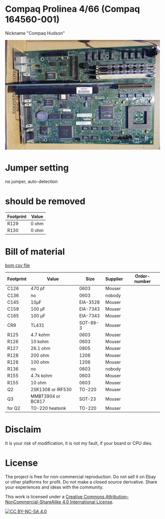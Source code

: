 # Compaq Prolinea 4/66 (Compaq 164560-001) 
Nickname "Compaq Hudson" 

![pictures](https://github.com/matt1187/3.3V-adventure/blob/main/compaq_hudson/hudson.jpg)


# Jumper setting
no jumper, auto-detection

# should be removed
|Footprint|Value|
|------|----|
|R129|0 ohm|
|R130|0 ohm|

# Bill of material
[bom csv file](https://github.com/matt1187/3.3V-adventure/blob/main/compaq_hudson/hudson3.3V.csv)

|Footprint|Value|Size|Supplier|Order-number|
|--------------|-----|-----|-------|-----------------|
|C126| 470 pf|0603|Mouser||
|C136| no |0603|nobody||
|C145| 10µF |EIA-3528|Mouser||
|C159| 100 µF|EIA-7343|Mouser||
|C165| 100 µF|EIA-7343|Mouser||
|CR9| TL431 |SOT-89-3|Mouser||
|R125| 4.7 kohm|0603|Mouser||
|R126| 10 kohm|0603|Mouser||
|R127| 26.1 ohm|0805|Mouser||
|R128| 200 ohm|1206|Mouser||
|R128| 100 ohm|1206|Mouser||
|R136| no |0603|nobody||
|R155| 4.7k kohm|0603|Mouser||
|R155| 10 ohm|0603|Mouser||
|Q2|2SK1308 or IRF530|TO-220|Mouser||
|Q3|MMBT3904 or BC817|SOT-23|Mouser||
|for Q2|TO-220 heatsink|TO-220|Mouser||




# Disclaim
It is your risk of modification, it is not my fault, if your board or CPU dies.


# License
The project is free for non-commercial reproduction. Do not sell it on Ebay or other platforms for profit. Do not make a closed source derivative. Share your experiences and ideas with the community.

This work is licensed under a [Creative Commons Attribution-NonCommercial-ShareAlike 4.0 International License][cc-by-nc-sa].

[![CC BY-NC-SA 4.0][cc-by-nc-sa-image]][cc-by-nc-sa]

[cc-by-nc-sa]: http://creativecommons.org/licenses/by-nc-sa/4.0/
[cc-by-nc-sa-image]: https://licensebuttons.net/l/by-nc-sa/4.0/88x31.png
